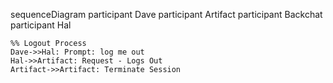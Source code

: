 sequenceDiagram
    participant Dave
    participant Artifact
    participant Backchat
    participant Hal

    %% Logout Process
    Dave->>Hal: Prompt: log me out
    Hal->>Artifact: Request - Logs Out
    Artifact->>Artifact: Terminate Session
